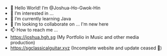 - 👋 Hello World! I’m @Joshua-Ho-Gwok-Hin
- 👀 I’m interested in ...
- 🌱 I’m currently learning Java
- 💞️ I’m looking to collaborate on ... I'm new here
- 📫 How to reach me ...
- https://joshua.hgh.sg (My Portfolio in Music and other media production)
- https://sgclassicalguitar.xyz (Incomplete website and update ceased 🥲)

<!---
Joshua-Ho-Gwok-Hin/Joshua-Ho-Gwok-Hin is a ✨ special ✨ repository because its `README.md` (this file) appears on your GitHub profile.
You can click the Preview link to take a look at your changes.
--->
